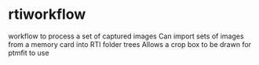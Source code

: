 # rtiworkflow
workflow to process a set of captured images
Can import sets of images from a memory card into RTI folder trees
Allows a crop box to be drawn for ptmfit to use
